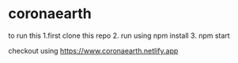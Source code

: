 # coronaearth

to run this 
1.first clone this repo
2. run using npm install
3. npm start

checkout using https://www.coronaearth.netlify.app
